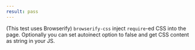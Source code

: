 ```yaml
---
result: pass
---
```


(This test uses Browserify) `browserify-css` inject `require`-ed CSS into the page.
Optionally you can set autoinect option to false and get CSS content as string in your JS.
